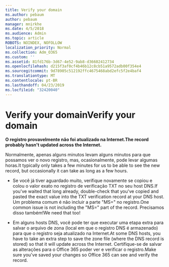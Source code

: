 ```yaml
---
title: Verify your domain
ms.author: pebaum
author: pebaum
manager: mnirkhe
ms.date: 4/5/2018
ms.audience: Admin
ms.topic: article
ROBOTS: NOINDEX, NOFOLLOW
localization_priority: Normal
ms.collection: Adm_O365
ms.custom: ''
ms.assetid: 81fd176b-3d67-4e52-9ab8-d36602412734
ms.openlocfilehash: d215f3af0cf4b46b12c8cb51a9572adb00f354e4
ms.sourcegitcommit: 9d78905c512192ffc4675468abd2efc5f2e4baf4
ms.translationtype: MT
ms.contentlocale: pt-BR
ms.lasthandoff: 04/23/2019
ms.locfileid: "32420040"
---
```

# <a name="verify-your-domain"></a><span data-ttu-id="dd040-102">Verify your domain</span><span class="sxs-lookup"><span data-stu-id="dd040-102">Verify your domain</span></span>

 <span data-ttu-id="dd040-103">**O registro provavelmente não foi atualizado na Internet.**</span><span class="sxs-lookup"><span data-stu-id="dd040-103">**The record probably hasn't updated across the Internet.**</span></span>
  
<span data-ttu-id="dd040-104">Normalmente, apenas alguns minutos levam alguns minutos para que possamos ver o novo registro, mas, ocasionalmente, pode levar algumas horas.</span><span class="sxs-lookup"><span data-stu-id="dd040-104">It typically only takes a few minutes for us to be able to see the new record, but occasionally it can take as long as a few hours.</span></span> 
  
- <span data-ttu-id="dd040-105">Se você já tiver aguardado muito, verifique novamente se copiou e colou o valor exato no registro de verificação TXT no seu host DNS.</span><span class="sxs-lookup"><span data-stu-id="dd040-105">If you've waited that long already, double-check that you've copied and pasted the exact value into the TXT verification record at your DNS host.</span></span> <span data-ttu-id="dd040-106">Um problema comum é não incluir a parte "MS=" no registro.</span><span class="sxs-lookup"><span data-stu-id="dd040-106">One common issue is not including the "MS=" part of the record.</span></span> <span data-ttu-id="dd040-107">Precisamos disso também!</span><span class="sxs-lookup"><span data-stu-id="dd040-107">We need that too!</span></span>
    
- <span data-ttu-id="dd040-108">Em alguns hosts DNS, você pode ter que executar uma etapa extra para salvar o arquivo de zona (local em que o registro DNS é armazenado) para que o registro seja atualizado na Internet.</span><span class="sxs-lookup"><span data-stu-id="dd040-108">At some DNS hosts, you have to take an extra step to save the zone file (where the DNS record is stored) so that it will update across the Internet.</span></span> <span data-ttu-id="dd040-109">Certifique-se de salvar as alterações para o Office 365 poder ver e verificar o registro.</span><span class="sxs-lookup"><span data-stu-id="dd040-109">Make sure you've saved your changes so Office 365 can see and verify the record.</span></span>
    

